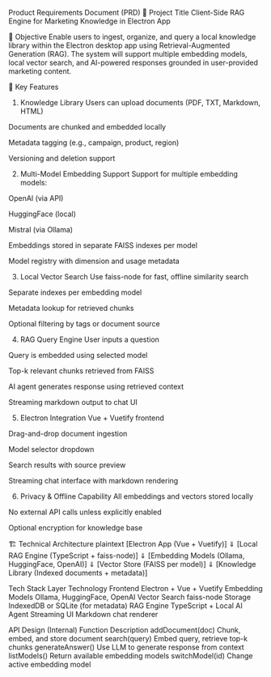 Product Requirements Document (PRD)
📌 Project Title
Client-Side RAG Engine for Marketing Knowledge in Electron App

🎯 Objective
Enable users to ingest, organize, and query a local knowledge library within the Electron desktop app using Retrieval-Augmented Generation (RAG). The system will support multiple embedding models, local vector search, and AI-powered responses grounded in user-provided marketing content.

🧩 Key Features
1. Knowledge Library
Users can upload documents (PDF, TXT, Markdown, HTML)

Documents are chunked and embedded locally

Metadata tagging (e.g., campaign, product, region)

Versioning and deletion support

2. Multi-Model Embedding Support
Support for multiple embedding models:

OpenAI (via API)

HuggingFace (local)

Mistral (via Ollama)

Embeddings stored in separate FAISS indexes per model

Model registry with dimension and usage metadata

3. Local Vector Search
Use faiss-node for fast, offline similarity search

Separate indexes per embedding model

Metadata lookup for retrieved chunks

Optional filtering by tags or document source

4. RAG Query Engine
User inputs a question

Query is embedded using selected model

Top-k relevant chunks retrieved from FAISS

AI agent generates response using retrieved context

Streaming markdown output to chat UI

5. Electron Integration
Vue + Vuetify frontend

Drag-and-drop document ingestion

Model selector dropdown

Search results with source preview

Streaming chat interface with markdown rendering

6. Privacy & Offline Capability
All embeddings and vectors stored locally

No external API calls unless explicitly enabled

Optional encryption for knowledge base

🏗️ Technical Architecture
plaintext
[Electron App (Vue + Vuetify)]
     ⇓
[Local RAG Engine (TypeScript + faiss-node)]
     ⇓
[Embedding Models (Ollama, HuggingFace, OpenAI)]
     ⇓
[Vector Store (FAISS per model)]
     ⇓
[Knowledge Library (Indexed documents + metadata)]

Tech Stack
Layer	Technology
Frontend	Electron + Vue + Vuetify
Embedding Models	Ollama, HuggingFace, OpenAI
Vector Search	faiss-node
Storage	IndexedDB or SQLite (for metadata)
RAG Engine	TypeScript + Local AI Agent
Streaming UI	Markdown chat renderer

API Design (Internal)
Function	Description
addDocument(doc)	Chunk, embed, and store document
search(query)	Embed query, retrieve top-k chunks
generateAnswer()	Use LLM to generate response from context
listModels()	Return available embedding models
switchModel(id)	Change active embedding model